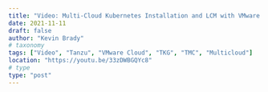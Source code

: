 ```yaml
---
title: "Video: Multi-Cloud Kubernetes Installation and LCM with VMware Tanzu"
date: 2021-11-11
draft: false
author: "Kevin Brady"
# taxonomy
tags: ["Video", "Tanzu", "VMware Cloud", "TKG", "TMC", "Multicloud"]
location: "https://youtu.be/33zDWBGQYc8"
# type
type: "post"
---
```


 
